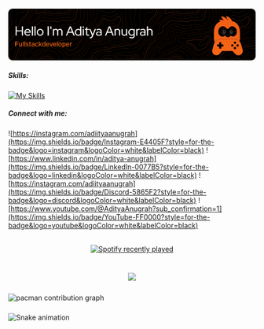 ![image](img/benner.png)


<!-- # 🎓Aditya Anugrah -->

<!-- **` (Developer/Creator)`**

I am a developer from the Informatics Engineering study program at Dian Nuswantoro University with experience in research-based technology, particularly in Android and web development. I also possess skills in data processing using Microsoft Office tools. I am currently seeking new opportunities and experiences in a good work environment to continue my growth and learning journey, and to further enhance my skills. I am enthusiastic about contributing to the technology industry through innovation.
I have the ability to work effectively within a team, manage time efficiently, communicate well, and excel in problem-solving.

In the past, my GitHub account was under the username "aadityaanugrah10"; however, it got suspended, which led me to create a new GitHub account.

![image](https://github.com/AdiityaAnugrah/AdiityaAnugrah/assets/134223672/73cf729a-0013-4875-8d61-31138a7a5342) -->

##### Skills:
[![My Skills](https://skillicons.dev/icons?i=html,kotlin,nodejs,figma,react,php,javascript&theme=dark)]()

<!-- <img src="https://img.shields.io/badge/Codeigniter4-EF4223?style=for-the-badge&logo=codeigniter&logoColor=white"/>
<img src="https://img.shields.io/badge/JavaScript-323330?style=for-the-badge&logo=javascript&logoColor=F7DF1E"/>
<img src="https://img.shields.io/badge/React_Native-20232A?style=for-the-badge&logo=react&logoColor=61DAFB"/>
<img src="https://img.shields.io/badge/Kotlin-B125EA?style=for-the-badge&logo=kotlin&logoColor=white"/>
<img src="https://img.shields.io/badge/HTML5-E34F26?style=for-the-badge&logo=html5&logoColor=white"/> -->

##### Connect with me:
![https://instagram.com/adiityaanugrah](https://img.shields.io/badge/Instagram-E4405F?style=for-the-badge&logo=instagram&logoColor=white&labelColor=black) ![https://www.linkedin.com/in/aditya-anugrah](https://img.shields.io/badge/LinkedIn-0077B5?style=for-the-badge&logo=linkedin&logoColor=white&labelColor=black) ![https://instagram.com/adiityaanugrah](https://img.shields.io/badge/Discord-5865F2?style=for-the-badge&logo=discord&logoColor=white&labelColor=black) ![https://www.youtube.com/@AdityaAnugrah?sub_confirmation=1](https://img.shields.io/badge/YouTube-FF0000?style=for-the-badge&logo=youtube&logoColor=white&labelColor=black)

<br clear="both">

<div align="center">
  <a href="https://open.spotify.com/user/![Alt text](https://spotify-recently-played-readme.vercel.app/api?user=314fdf4yxvzmj66jedzzyttt5sua)">
    <img src="https://spotify-recently-played-readme.vercel.app/api?user=314fdf4yxvzmj66jedzzyttt5sua&count=1" alt="Spotify recently played"  />
  </a>
</div>

###

<br clear="both">

<div align="center">
  <img src="https://profile-counter.glitch.me/maurodesouz/count.svg?"  />
</div>

###

<picture>
  <source media="(prefers-color-scheme: dark)" srcset="https://raw.githubusercontent.com/maurodesouz/maurodesouz/output/pacman-contribution-graph-dark.svg">
  <source media="(prefers-color-scheme: light)" srcset="https://raw.githubusercontent.com/maurodesouz/maurodesouz/output/pacman-contribution-graph.svg">
  <img alt="pacman contribution graph" src="https://raw.githubusercontent.com/maurodesouz/maurodesouz/output/pacman-contribution-graph.svg">
</picture>

###

<img src="https://raw.githubusercontent.com/maurodesouz/maurodesouz/output/snake.svg" alt="Snake animation" />

###
